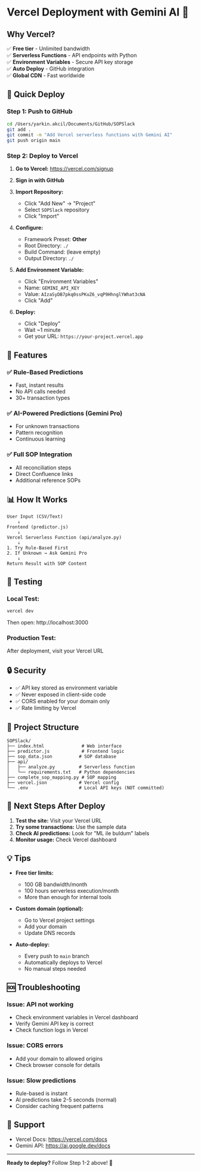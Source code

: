 # Vercel Deployment with Gemini AI 🚀

## Why Vercel?
✅ **Free tier** - Unlimited bandwidth  
✅ **Serverless Functions** - API endpoints with Python  
✅ **Environment Variables** - Secure API key storage  
✅ **Auto Deploy** - GitHub integration  
✅ **Global CDN** - Fast worldwide  

## 🎯 Quick Deploy

### Step 1: Push to GitHub
```bash
cd /Users/yarkin.akcil/Documents/GitHub/SOPSlack
git add .
git commit -m "Add Vercel serverless functions with Gemini AI"
git push origin main
```

### Step 2: Deploy to Vercel

1. **Go to Vercel:** https://vercel.com/signup
2. **Sign in with GitHub**
3. **Import Repository:**
   - Click "Add New" → "Project"
   - Select `SOPSlack` repository
   - Click "Import"

4. **Configure:**
   - Framework Preset: **Other**
   - Root Directory: `./`
   - Build Command: (leave empty)
   - Output Directory: `./`

5. **Add Environment Variable:**
   - Click "Environment Variables"
   - Name: `GEMINI_API_KEY`
   - Value: `AIzaSyDB7pkq0ssPKuZ6_vqP9HhnglYWhat3cNA`
   - Click "Add"

6. **Deploy:**
   - Click "Deploy"
   - Wait ~1 minute
   - Get your URL: `https://your-project.vercel.app`

## 🎨 Features

### ✅ Rule-Based Predictions
- Fast, instant results
- No API calls needed
- 30+ transaction types

### ✅ AI-Powered Predictions (Gemini Pro)
- For unknown transactions
- Pattern recognition
- Continuous learning

### ✅ Full SOP Integration
- All reconciliation steps
- Direct Confluence links
- Additional reference SOPs

## 📊 How It Works

```
User Input (CSV/Text)
    ↓
Frontend (predictor.js)
    ↓
Vercel Serverless Function (api/analyze.py)
    ↓
1. Try Rule-Based First
2. If Unknown → Ask Gemini Pro
    ↓
Return Result with SOP Content
```

## 🧪 Testing

### Local Test:
```bash
vercel dev
```
Then open: http://localhost:3000

### Production Test:
After deployment, visit your Vercel URL

## 🔒 Security

- ✅ API key stored as environment variable
- ✅ Never exposed in client-side code
- ✅ CORS enabled for your domain only
- ✅ Rate limiting by Vercel

## 📝 Project Structure

```
SOPSlack/
├── index.html              # Web interface
├── predictor.js            # Frontend logic
├── sop_data.json          # SOP database
├── api/
│   ├── analyze.py         # Serverless function
│   └── requirements.txt   # Python dependencies
├── complete_sop_mapping.py # SOP mapping
├── vercel.json            # Vercel config
└── .env                   # Local API keys (NOT committed)
```

## 🎯 Next Steps After Deploy

1. **Test the site:** Visit your Vercel URL
2. **Try some transactions:** Use the sample data
3. **Check AI predictions:** Look for "ML ile buldum" labels
4. **Monitor usage:** Check Vercel dashboard

## 💡 Tips

- **Free tier limits:** 
  - 100 GB bandwidth/month
  - 100 hours serverless execution/month
  - More than enough for internal tools

- **Custom domain (optional):**
  - Go to Vercel project settings
  - Add your domain
  - Update DNS records

- **Auto-deploy:**
  - Every push to `main` branch
  - Automatically deploys to Vercel
  - No manual steps needed

## 🆘 Troubleshooting

### Issue: API not working
- Check environment variables in Vercel dashboard
- Verify Gemini API key is correct
- Check function logs in Vercel

### Issue: CORS errors
- Add your domain to allowed origins
- Check browser console for details

### Issue: Slow predictions
- Rule-based is instant
- AI predictions take 2-5 seconds (normal)
- Consider caching frequent patterns

## 📧 Support

- Vercel Docs: https://vercel.com/docs
- Gemini API: https://ai.google.dev/docs

---

**Ready to deploy?** Follow Step 1-2 above! 🚀

